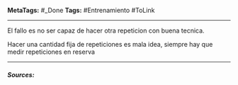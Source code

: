 **MetaTags:** #_Done
**Tags:** #Entrenamiento #ToLink 
- - -
El fallo es no ser capaz de hacer otra repeticion con buena tecnica.

Hacer una cantidad fija de repeticiones es mala idea, siempre hay que medir repeticiones en reserva

- - - 
#### ***Sources:***